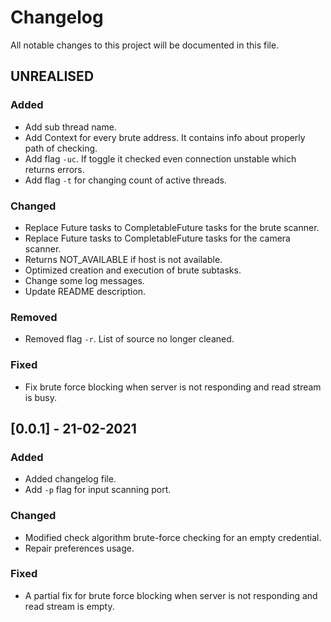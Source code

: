 # Changelog

All notable changes to this project will be documented in this file.

## UNREALISED

### Added
- Add sub thread name.
- Add Context for every brute address. It contains info about properly path of checking.
- Add flag `-uc`. If toggle it checked even connection unstable which returns errors.
- Add flag `-t` for changing count of active threads.

### Changed
- Replace Future tasks to CompletableFuture tasks for the brute scanner.
- Replace Future tasks to CompletableFuture tasks for the camera scanner.
- Returns NOT_AVAILABLE if host is not available.
- Optimized creation and execution of brute subtasks.
- Change some log messages.
- Update README description.

### Removed
- Removed flag `-r`. List of source no longer cleaned.

### Fixed
- Fix brute force blocking when server is not responding and read stream is busy.

## [0.0.1] - 21-02-2021

### Added 
- Added changelog file.
- Add `-p` flag for input scanning port.

### Changed
- Modified check algorithm brute-force checking for an empty credential.
- Repair preferences usage.

### Fixed
- A partial fix for brute force blocking when server is not responding and read stream is empty.
